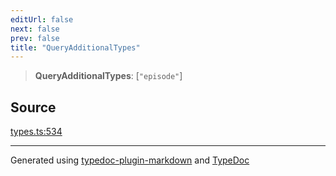 ```yaml
---
editUrl: false
next: false
prev: false
title: "QueryAdditionalTypes"
---
```


> **QueryAdditionalTypes**: [`"episode"`]

## Source

[types.ts:534](https://github.com/fostertheweb/spotify-web-sdk/blob/eb6b780/src/types.ts#L534)

***

Generated using [typedoc-plugin-markdown](https://www.npmjs.com/package/typedoc-plugin-markdown) and [TypeDoc](https://typedoc.org/)
